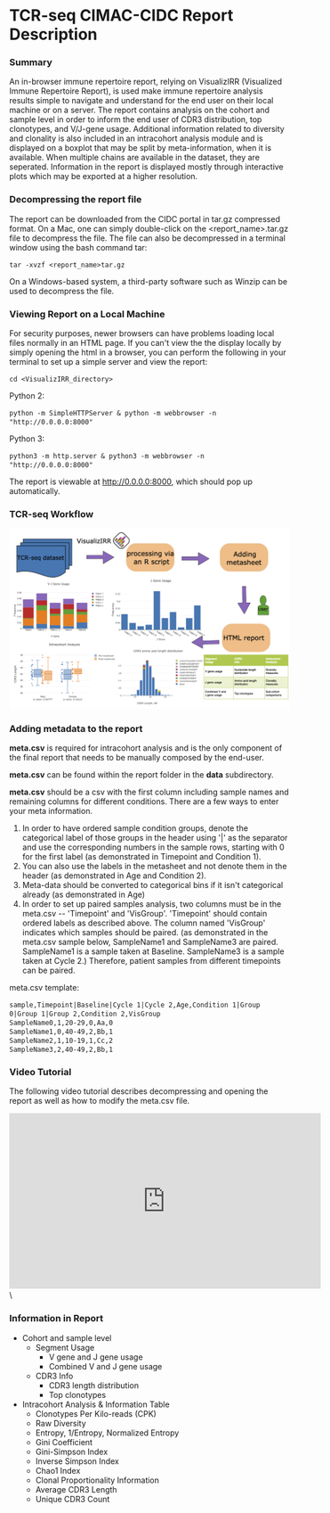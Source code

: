 # TCR-seq CIMAC-CIDC Report Description

### Summary 

An in-browser immune repertoire report, relying on VisualizIRR (Visualized Immune Repertoire Report), is used make immune repertoire analysis results simple to navigate and understand for the end user on their local machine or on a server.
The report contains analysis on the cohort and sample level in order to inform the end user of CDR3 distribution, top clonotypes, and V/J-gene usage.
Additional information related to diversity and clonality is also included in an intracohort analysis module and is displayed on a boxplot that may be split by meta-information, when it is available.
When multiple chains are available in the dataset, they are seperated.
Information in the report is displayed mostly through interactive plots which may be exported at a higher resolution.

### Decompressing the report file

The report can be downloaded from the CIDC portal in tar.gz compressed format.  On a Mac, one can simply double-click on the <report_name>.tar.gz file to decompress the file.  The file can also be decompressed in a terminal window using the bash command tar:

```
tar -xvzf <report_name>tar.gz
```

On a Windows-based system, a third-party software such as Winzip can be used to decompress the file.

### Viewing Report on a Local Machine

For security purposes, newer browsers can have problems loading local files normally in an HTML page.
If you can't view the the display locally by simply opening the html in a browser, you can perform the following in your terminal to set up a simple server and view the report:
```
cd <VisualizIRR_directory>
```
Python 2:
```
python -m SimpleHTTPServer & python -m webbrowser -n "http://0.0.0.0:8000"
```
Python 3:
```
python3 -m http.server & python3 -m webbrowser -n "http://0.0.0.0:8000"
```

The report is viewable at http://0.0.0.0:8000, which should pop up automatically.

### TCR-seq Workflow

![](https://raw.githubusercontent.com/CIMAC-CIDC/cidc-ngs-pipeline-api/master/cidc_ngs_pipeline_api/tcr/imgs/TCRseq.png)

### Adding metadata to the report
**meta.csv** is required for intracohort analysis and is the only component of the final report that needs to be manually composed by the end-user.

**meta.csv** can be found within the report folder in the **data** subdirectory.

**meta.csv** should be a csv with the first column including sample names and remaining columns for different conditions.
There are a few ways to enter your meta information. 
    
1. In order to have ordered sample condition groups, denote the categorical label of those groups in the header using '|' as the separator and use the corresponding numbers in the sample rows, starting with 0 for the first label (as demonstrated in Timepoint and Condition 1).
2. You can also use the labels in the metasheet and not denote them in the header (as demonstrated in Age and Condition 2).
3. Meta-data should be converted to categorical bins if it isn't categorical already (as demonstrated in Age)
4. In order to set up paired samples analysis, two columns must be in the meta.csv -- 'Timepoint' and 'VisGroup'. 'Timepoint' should contain ordered labels as described above. The column named 'VisGroup' indicates which samples should be paired. (as demonstrated in the meta.csv sample below, SampleName1 and SampleName3 are paired. SampleName1 is a sample taken at Baseline.  SampleName3 is a sample taken at Cycle 2.)  Therefore, patient samples from different timepoints can be paired.

meta.csv template:
```
sample,Timepoint|Baseline|Cycle 1|Cycle 2,Age,Condition 1|Group 0|Group 1|Group 2,Condition 2,VisGroup
SampleName0,1,20-29,0,Aa,0
SampleName1,0,40-49,2,Bb,1
SampleName2,1,10-19,1,Cc,2
SampleName3,2,40-49,2,Bb,1
```

### Video Tutorial
The following video tutorial describes decompressing and opening the report as well as how to modify the meta.csv file.

<iframe width="560" height="315" src="https://www.youtube.com/watch?v=vmDwjSrei0c" frameborder="0" allow="accelerometer; autoplay; clipboard-write; encrypted-media; gyroscope; picture-in-picture" allowfullscreen></iframe> \  

### Information in Report

* Cohort and sample level 
    * Segment Usage
        * V gene and J gene usage
        * Combined V and J gene usage
    * CDR3 Info
        * CDR3 length distribution
        * Top clonotypes
* Intracohort Analysis & Information Table
    * Clonotypes Per Kilo-reads (CPK)
    * Raw Diversity 
    * Entropy, 1/Entropy, Normalized Entropy
    * Gini Coefficient
    * Gini-Simpson Index
    * Inverse Simpson Index
    * Chao1 Index
    * Clonal Proportionality Information
    * Average CDR3 Length
    * Unique CDR3 Count
